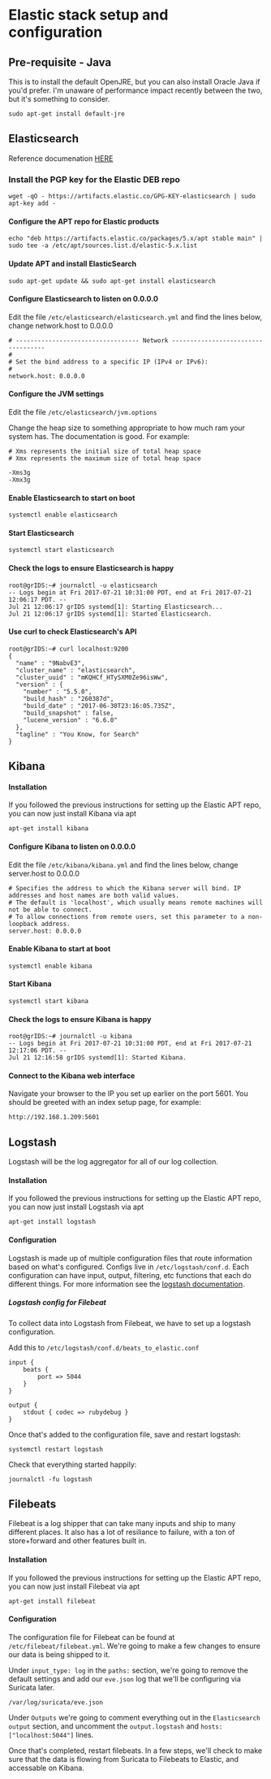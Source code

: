 # Elastic stack setup and configuration

## Pre-requisite - Java
This is to install the default OpenJRE, but you can also install Oracle Java if you'd prefer. I'm unaware of performance impact recently between the two, but it's something to consider.

```
sudo apt-get install default-jre
```

## Elasticsearch
Reference documenation [HERE](https://www.elastic.co/guide/en/elasticsearch/reference/current/deb.html)

### Install the PGP key for the Elastic DEB repo
```
wget -qO - https://artifacts.elastic.co/GPG-KEY-elasticsearch | sudo apt-key add -
```

#### Configure the APT repo for Elastic products
```
echo "deb https://artifacts.elastic.co/packages/5.x/apt stable main" | sudo tee -a /etc/apt/sources.list.d/elastic-5.x.list
```

#### Update APT and install ElasticSearch
```
sudo apt-get update && sudo apt-get install elasticsearch
```
#### Configure Elasticsearch to listen on 0.0.0.0
Edit the file `/etc/elasticsearch/elasticsearch.yml` and find the lines below, change network.host to 0.0.0.0

```
# ---------------------------------- Network -----------------------------------
#
# Set the bind address to a specific IP (IPv4 or IPv6):
#
network.host: 0.0.0.0
```

#### Configure the JVM settings
Edit the file `/etc/elasticsearch/jvm.options`

Change the heap size to something appropriate to how much ram your system has. The documentation is good. For example:
```
# Xms represents the initial size of total heap space
# Xmx represents the maximum size of total heap space

-Xms3g
-Xmx3g
```


#### Enable Elasticsearch to start on boot
```
systemctl enable elasticsearch
```

#### Start Elasticsearch
```
systemctl start elasticsearch
```

#### Check the logs to ensure Elasticsearch is happy
```
root@grIDS:~# journalctl -u elasticsearch
-- Logs begin at Fri 2017-07-21 10:31:00 PDT, end at Fri 2017-07-21 12:06:17 PDT. --
Jul 21 12:06:17 grIDS systemd[1]: Starting Elasticsearch...
Jul 21 12:06:17 grIDS systemd[1]: Started Elasticsearch.
```

#### Use curl to check Elasticsearch's API
```
root@grIDS:~# curl localhost:9200
{
  "name" : "9NabvE3",
  "cluster_name" : "elasticsearch",
  "cluster_uuid" : "mKQHCf_HTySXM0Ze96isWw",
  "version" : {
    "number" : "5.5.0",
    "build_hash" : "260387d",
    "build_date" : "2017-06-30T23:16:05.735Z",
    "build_snapshot" : false,
    "lucene_version" : "6.6.0"
  },
  "tagline" : "You Know, for Search"
}
```

## Kibana

#### Installation
If you followed the previous instructions for setting up the Elastic APT repo, you can now just install Kibana via apt

```
apt-get install kibana
```

#### Configure Kibana to listen on 0.0.0.0
Edit the file `/etc/kibana/kibana.yml` and find the lines below, change server.host to 0.0.0.0

```
# Specifies the address to which the Kibana server will bind. IP addresses and host names are both valid values.
# The default is 'localhost', which usually means remote machines will not be able to connect.
# To allow connections from remote users, set this parameter to a non-loopback address.
server.host: 0.0.0.0
```

#### Enable Kibana to start at boot
```
systemctl enable kibana
```

#### Start Kibana
```
systemctl start kibana
```

#### Check the logs to ensure Kibana is happy
```
root@grIDS:~# journalctl -u kibana
-- Logs begin at Fri 2017-07-21 10:31:00 PDT, end at Fri 2017-07-21 12:17:06 PDT. --
Jul 21 12:16:58 grIDS systemd[1]: Started Kibana.
```

#### Connect to the Kibana web interface
Navigate your browser to the IP you set up earlier on the port 5601. You should be greeted with an index setup page, for example:
```
http://192.168.1.209:5601
```

## Logstash
Logstash will be the log aggregator for all of our log collection.

#### Installation
If you followed the previous instructions for setting up the Elastic APT repo, you can now just install Logstash via apt

```
apt-get install logstash
```

#### Configuration
Logstash is made up of multiple configuration files that route information based on what's configured. Configs live in `/etc/logstash/conf.d`. Each configuration can have input, output, filtering, etc functions that each do different things. For more information see the [logstash documentation](https://www.elastic.co/guide/en/logstash/current/index.html).

##### Logstash config for Filebeat
To collect data into Logstash from Filebeat, we have to set up a logstash configuration.

Add this to `/etc/logstash/conf.d/beats_to_elastic.conf`
```
input {
    beats {
        port => 5044
    }
}

output {
    stdout { codec => rubydebug }
}
```

Once that's added to the configuration file, save and restart logstash:
```
systemctl restart logstash
```

Check that everything started happily:
```
journalctl -fu logstash
```

## Filebeats
Filebeat is a log shipper that can take many inputs and ship to many different places. It also has a lot of resiliance to failure, with a ton of store+forward and other features built in.

#### Installation
If you followed the previous instructions for setting up the Elastic APT repo, you can now just install Filebeat via apt

```
apt-get install filebeat
```

#### Configuration
The configuration file for Filebeat can be found at `/etc/filebeat/filebeat.yml`. We're going to make a few changes to ensure our data is being shipped to it.

Under `input_type: log` in the `paths:` section, we're going to remove the default settings and add our `eve.json` log that we'll be configuring via Suricata later.

`/var/log/suricata/eve.json`

Under `Outputs` we're going to comment everything out in the `Elasticsearch output` section, and uncomment the `output.logstash` and `hosts: ["localhost:5044"]` lines.

Once that's completed, restart filebeats. In a few steps, we'll check to make sure that the data is flowing from Suricata to Filebeats to Elastic, and accessable on Kibana.
